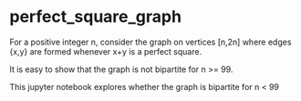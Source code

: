 # perfect_square_graph

For a positive integer n, consider the graph on vertices [n,2n] where edges {x,y} are formed whenever x+y is a perfect square.

It is easy to show that the graph is not bipartite for n >= 99. 

This jupyter notebook explores whether the graph is bipartite for n < 99
